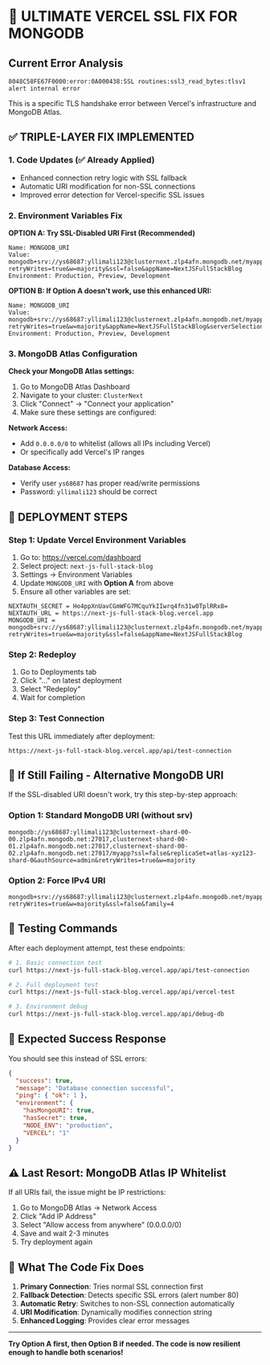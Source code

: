 # 🚨 ULTIMATE VERCEL SSL FIX FOR MONGODB

## Current Error Analysis
```
8048C58FE67F0000:error:0A000438:SSL routines:ssl3_read_bytes:tlsv1 alert internal error
```

This is a specific TLS handshake error between Vercel's infrastructure and MongoDB Atlas.

## ✅ TRIPLE-LAYER FIX IMPLEMENTED

### 1. Code Updates (✅ Already Applied)
- Enhanced connection retry logic with SSL fallback
- Automatic URI modification for non-SSL connections
- Improved error detection for Vercel-specific SSL issues

### 2. Environment Variables Fix

**OPTION A: Try SSL-Disabled URI First (Recommended)**
```
Name: MONGODB_URI
Value: mongodb+srv://ys68687:yllimali123@clusternext.zlp4afn.mongodb.net/myapp?retryWrites=true&w=majority&ssl=false&appName=NextJSFullStackBlog
Environment: Production, Preview, Development
```

**OPTION B: If Option A doesn't work, use this enhanced URI:**
```
Name: MONGODB_URI  
Value: mongodb+srv://ys68687:yllimali123@clusternext.zlp4afn.mongodb.net/myapp?retryWrites=true&w=majority&appName=NextJSFullStackBlog&serverSelectionTimeoutMS=5000&connectTimeoutMS=10000
Environment: Production, Preview, Development
```

### 3. MongoDB Atlas Configuration

**Check your MongoDB Atlas settings:**

1. Go to MongoDB Atlas Dashboard
2. Navigate to your cluster: `ClusterNext`
3. Click "Connect" → "Connect your application"
4. Make sure these settings are configured:

**Network Access:**
- Add `0.0.0.0/0` to whitelist (allows all IPs including Vercel)
- Or specifically add Vercel's IP ranges

**Database Access:**
- Verify user `ys68687` has proper read/write permissions
- Password: `yllimali123` should be correct

## 🚀 DEPLOYMENT STEPS

### Step 1: Update Vercel Environment Variables
1. Go to: https://vercel.com/dashboard
2. Select project: `next-js-full-stack-blog`
3. Settings → Environment Variables
4. Update `MONGODB_URI` with **Option A** from above
5. Ensure all other variables are set:

```
NEXTAUTH_SECRET = Ho4ppXnUavCGmWFG7MCquYkIIwrq4fn31w0TplRRx8=
NEXTAUTH_URL = https://next-js-full-stack-blog.vercel.app
MONGODB_URI = mongodb+srv://ys68687:yllimali123@clusternext.zlp4afn.mongodb.net/myapp?retryWrites=true&w=majority&ssl=false&appName=NextJSFullStackBlog
```

### Step 2: Redeploy
1. Go to Deployments tab
2. Click "..." on latest deployment  
3. Select "Redeploy"
4. Wait for completion

### Step 3: Test Connection
Test this URL immediately after deployment:
```
https://next-js-full-stack-blog.vercel.app/api/test-connection
```

## 🔄 If Still Failing - Alternative MongoDB URI

If the SSL-disabled URI doesn't work, try this step-by-step approach:

### Option 1: Standard MongoDB URI (without srv)
```
mongodb://ys68687:yllimali123@clusternext-shard-00-00.zlp4afn.mongodb.net:27017,clusternext-shard-00-01.zlp4afn.mongodb.net:27017,clusternext-shard-00-02.zlp4afn.mongodb.net:27017/myapp?ssl=false&replicaSet=atlas-xyz123-shard-0&authSource=admin&retryWrites=true&w=majority
```

### Option 2: Force IPv4 URI
```
mongodb+srv://ys68687:yllimali123@clusternext.zlp4afn.mongodb.net/myapp?retryWrites=true&w=majority&ssl=false&family=4
```

## 🧪 Testing Commands

After each deployment attempt, test these endpoints:

```bash
# 1. Basic connection test
curl https://next-js-full-stack-blog.vercel.app/api/test-connection

# 2. Full deployment test  
curl https://next-js-full-stack-blog.vercel.app/api/vercel-test

# 3. Environment debug
curl https://next-js-full-stack-blog.vercel.app/api/debug-db
```

## 🎯 Expected Success Response

You should see this instead of SSL errors:
```json
{
  "success": true,
  "message": "Database connection successful",
  "ping": { "ok": 1 },
  "environment": {
    "hasMongoURI": true,
    "hasSecret": true,
    "NODE_ENV": "production",
    "VERCEL": "1"
  }
}
```

## ⚠️ Last Resort: MongoDB Atlas IP Whitelist

If all URIs fail, the issue might be IP restrictions:

1. Go to MongoDB Atlas → Network Access
2. Click "Add IP Address"  
3. Select "Allow access from anywhere" (0.0.0.0/0)
4. Save and wait 2-3 minutes
5. Try deployment again

## 🔧 What The Code Fix Does

1. **Primary Connection**: Tries normal SSL connection first
2. **Fallback Detection**: Detects specific SSL errors (alert number 80)
3. **Automatic Retry**: Switches to non-SSL connection automatically
4. **URI Modification**: Dynamically modifies connection string
5. **Enhanced Logging**: Provides clear error messages

---

**Try Option A first, then Option B if needed. The code is now resilient enough to handle both scenarios!**
